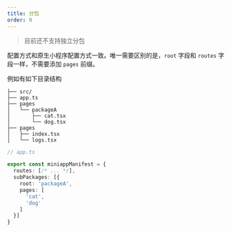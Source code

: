 ```yaml
---
title: 分包
order: 9
---
```


> 目前还不支持独立分包

配置方式和原生小程序配置方式一致。唯一需要区别的是，`root` 字段和 `routes` 字段一样，不需要添加 `pages` 前缀。

例如有如下目录结构

```text
├── src/
├── app.ts
├── pages
│   └── packageA
│       ├── cat.tsx
│       └── dog.tsx
├── pages
│   ├── index.tsx
│   └── logs.tsx
```

```ts
// app.ts

export const miniappManifest = {
  routes: [/* ... */],
  subPackages: [{
    root: 'packageA',
    pages: [
      'cat',
      'dog'
    ]
  }]
}
```

